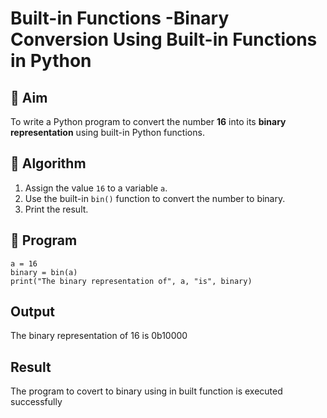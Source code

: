 # Built-in Functions -Binary Conversion Using Built-in Functions in Python

## 🎯 Aim
To write a Python program to convert the number **16** into its **binary representation** using built-in Python functions.

## 🧠 Algorithm
1. Assign the value `16` to a variable `a`.
2. Use the built-in `bin()` function to convert the number to binary.
3. Print the result.

## 🧾 Program
    a = 16
    binary = bin(a)
    print("The binary representation of", a, "is", binary)

## Output
The binary representation of 16 is 0b10000

## Result
The program to covert to binary using in built function is executed successfully
